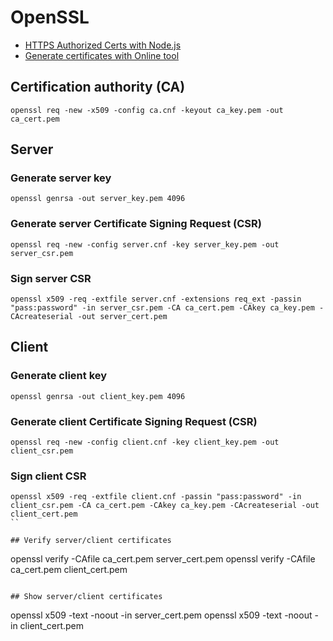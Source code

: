# OpenSSL

- [HTTPS Authorized Certs with Node.js](https://engineering.circle.com/https-authorized-certs-with-node-js-315e548354a2)
- [Generate certificates with Online tool](https://certificatetools.com/newui/)

## Certification authority (CA)
```
openssl req -new -x509 -config ca.cnf -keyout ca_key.pem -out ca_cert.pem
```

## Server

### Generate server key
```
openssl genrsa -out server_key.pem 4096
```

### Generate server Certificate Signing Request (CSR)
```
openssl req -new -config server.cnf -key server_key.pem -out server_csr.pem
```

### Sign server CSR
```
openssl x509 -req -extfile server.cnf -extensions req_ext -passin "pass:password" -in server_csr.pem -CA ca_cert.pem -CAkey ca_key.pem -CAcreateserial -out server_cert.pem
```

## Client

### Generate client key
```
openssl genrsa -out client_key.pem 4096
```

### Generate client Certificate Signing Request (CSR)
```
openssl req -new -config client.cnf -key client_key.pem -out client_csr.pem
```

### Sign client CSR
```
openssl x509 -req -extfile client.cnf -passin "pass:password" -in client_csr.pem -CA ca_cert.pem -CAkey ca_key.pem -CAcreateserial -out client_cert.pem
``

## Verify server/client certificates
```
openssl verify -CAfile ca_cert.pem server_cert.pem
openssl verify -CAfile ca_cert.pem client_cert.pem
```

## Show server/client certificates
```
openssl x509 -text -noout -in server_cert.pem
openssl x509 -text -noout -in client_cert.pem
```